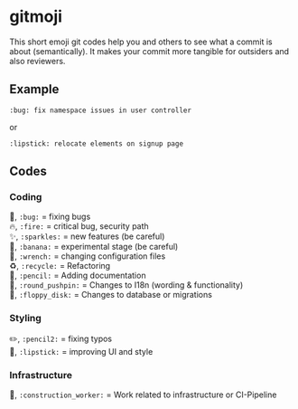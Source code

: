 # gitmoji
This short emoji git codes help you and others to see what a commit is about (semantically).
It makes your commit more tangible for outsiders and also reviewers.

## Example
```
:bug: fix namespace issues in user controller
```
or
```
:lipstick: relocate elements on signup page
```

## Codes

### Coding
:bug:, `:bug:` = fixing bugs  
:fire:, `:fire:` = critical bug, security path   
:sparkles:, `:sparkles:` = new features (be careful)  
:banana:, `:banana:` = experimental stage (be careful)  
:wrench:, `:wrench:` = changing configuration files   
:recycle:, `:recycle:` = Refactoring  
:pencil:, `:pencil:` = Adding documentation  
:round_pushpin:, `:round_pushpin:` = Changes to I18n (wording & functionality)  
:floppy_disk:, `:floppy_disk:` = Changes to database or migrations


### Styling 
:pencil2:, `:pencil2:` = fixing typos  
:lipstick:, `:lipstick:` = improving UI and style  

### Infrastructure
:construction_worker:, `:construction_worker:` = Work related to infrastructure or CI-Pipeline





